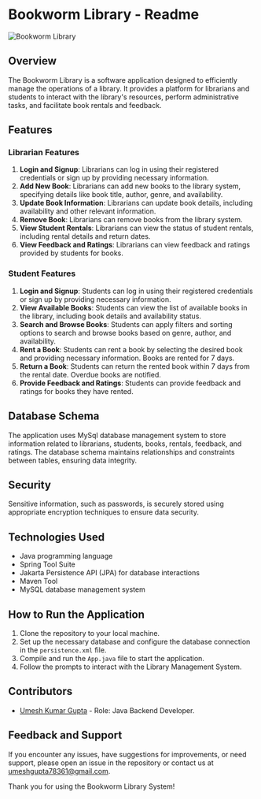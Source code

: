 # Bookworm Library - Readme

![Bookworm Library](https://github.com/Umesh8878/Bookworm-Library/assets/115473268/60b8503a-1937-42c7-94e3-1d194411ba58)

## Overview
The Bookworm Library is a software application designed to efficiently manage the operations of a library. It provides a platform for librarians and students to interact with the library's resources, perform administrative tasks, and facilitate book rentals and feedback.

## Features
### Librarian Features
1. **Login and Signup**: Librarians can log in using their registered credentials or sign up by providing necessary information.
2. **Add New Book**: Librarians can add new books to the library system, specifying details like book title, author, genre, and availability.
3. **Update Book Information**: Librarians can update book details, including availability and other relevant information.
4. **Remove Book**: Librarians can remove books from the library system.
5. **View Student Rentals**: Librarians can view the status of student rentals, including rental details and return dates.
6. **View Feedback and Ratings**: Librarians can view feedback and ratings provided by students for books.

### Student Features
1. **Login and Signup**: Students can log in using their registered credentials or sign up by providing necessary information.
2. **View Available Books**: Students can view the list of available books in the library, including book details and availability status.
3. **Search and Browse Books**: Students can apply filters and sorting options to search and browse books based on genre, author, and availability.
4. **Rent a Book**: Students can rent a book by selecting the desired book and providing necessary information. Books are rented for 7 days.
5. **Return a Book**: Students can return the rented book within 7 days from the rental date. Overdue books are notified.
6. **Provide Feedback and Ratings**: Students can provide feedback and ratings for books they have rented.

## Database Schema
The application uses MySql database management system to store information related to librarians, students, books, rentals, feedback, and ratings. The database schema maintains relationships and constraints between tables, ensuring data integrity.

## Security
Sensitive information, such as passwords, is securely stored using appropriate encryption techniques to ensure data security.

## Technologies Used
- Java programming language
- Spring Tool Suite
- Jakarta Persistence API (JPA) for database interactions
- Maven Tool
- MySQL database management system

## How to Run the Application
1. Clone the repository to your local machine.
2. Set up the necessary database and configure the database connection in the `persistence.xml` file.
3. Compile and run the `App.java` file to start the application.
4. Follow the prompts to interact with the Library Management System.

## Contributors
- [Umesh Kumar Gupta](https://github.com/Umesh8878) - Role: Java Backend Developer.

## Feedback and Support
If you encounter any issues, have suggestions for improvements, or need support, please open an issue in the repository or contact us at [umeshgupta78361@gmail.com](mailto:umeshgupta78361@gmail.com).

Thank you for using the Bookworm Library System!

